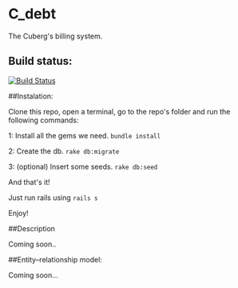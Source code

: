 # C_debt
The Cuberg's billing system.

## Build status:
[![Build Status](https://travis-ci.org/fedegratti/c_debt.svg?branch=master)](https://travis-ci.org/fedegratti/c_debt)

##Instalation:

Clone this repo, open a terminal, go to the repo's folder and run the following commands:

1: Install all the gems we need.
 `bundle install`

2: Create the db.
`rake db:migrate`

3: (optional) Insert some seeds.
`rake db:seed`

And that's it!

Just run rails using  `rails s`

Enjoy!

##Description

Coming soon..

##Entity–relationship model:

Coming soon...
